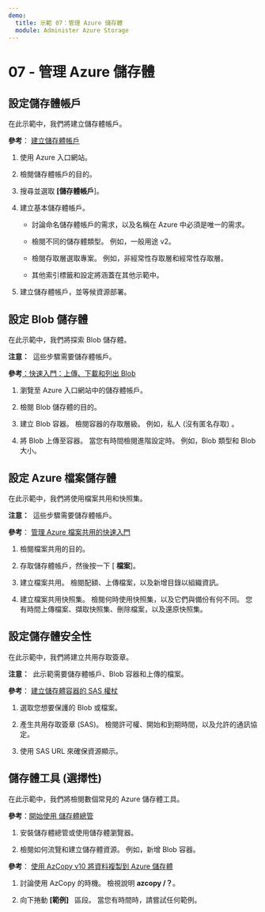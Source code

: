 ```yaml
---
demo:
  title: 示範 07：管理 Azure 儲存體
  module: Administer Azure Storage
---
```



# 07 - 管理 Azure 儲存體

## 設定儲存體帳戶

在此示範中，我們將建立儲存體帳戶。

**參考**： [建立儲存體帳戶](https://docs.microsoft.com/azure/storage/common/storage-account-create?tabs=azure-portal)

1. 使用 Azure 入口網站。

1. 檢閱儲存體帳戶的目的。 
   
1. 搜尋並選取 **[儲存體帳戶**]。 
 
1. 建立基本儲存體帳戶。 

    - 討論命名儲存體帳戶的需求，以及名稱在 Azure 中必須是唯一的需求。 

    - 檢閱不同的儲存體類型。 例如，一般用途 v2。 

    - 檢閱存取層選取專案。 例如，非經常性存取層和經常性存取層。 

    - 其他索引標籤和設定將涵蓋在其他示範中。 

1. 建立儲存體帳戶，並等候資源部署。 


## 設定 Blob 儲存體

在此示範中，我們將探索 Blob 儲存體。

**注意：**  這些步驟需要儲存體帳戶。

**參考**[：快速入門：上傳、下載和列出 Blob](https://docs.microsoft.com/azure/storage/blobs/storage-quickstart-blobs-portal)

1. 瀏覽至 Azure 入口網站中的儲存體帳戶。

1. 檢閱 Blob 儲存體的目的。 

1. 建立 Blob 容器。 檢閱容器的存取層級。 例如，私人 (沒有匿名存取) 。 

1. 將 Blob 上傳至容器。 當您有時間檢閱進階設定時。 例如，Blob 類型和 Blob 大小。 

## 設定 Azure 檔案儲存體 

在此示範中，我們將使用檔案共用和快照集。

**注意：**  這些步驟需要儲存體帳戶。

**參考**： [管理 Azure 檔案共用的快速入門](https://docs.microsoft.com/azure/storage/files/storage-how-to-use-files-portal?tabs=azure-portal)

1. 檢閱檔案共用的目的。 

1. 存取儲存體帳戶，然後按一下 [ **檔案**]。

1. 建立檔案共用。 檢閱配額、上傳檔案，以及新增目錄以組織資訊。 

1. 建立檔案共用快照集。 檢閱何時使用快照集，以及它們與備份有何不同。 您有時間上傳檔案、擷取快照集、刪除檔案，以及還原快照集。 


## 設定儲存體安全性

在此示範中，我們將建立共用存取簽章。

**注意：**  此示範需要儲存體帳戶、Blob 容器和上傳的檔案。

**參考**： [建立儲存體容器的 SAS 權杖](https://learn.microsoft.com/azure/applied-ai-services/form-recognizer/create-sas-tokens?source=recommendations&view=form-recog-3.0.0)

1. 選取您想要保護的 Blob 或檔案。 

1. 產生共用存取簽章 (SAS)。 檢閱許可權、開始和到期時間，以及允許的通訊協定。

1. 使用 SAS URL 來確保資源顯示。 


## 儲存體工具 (選擇性) 

在此示範中，我們將檢閱數個常見的 Azure 儲存體工具。 

**參考**：[開始使用 儲存體總管](https://docs.microsoft.com/azure/vs-azure-tools-storage-manage-with-storage-explorer?tabs=windows)

1. 安裝儲存體總管或使用儲存體瀏覽器。

1. 檢閱如何流覽和建立儲存體資源。 例如，新增 Blob 容器。 

**參考**： [使用 AzCopy v10 將資料複製到 Azure 儲存體](https://docs.microsoft.com/azure/storage/common/storage-use-azcopy-v10?toc=/azure/storage/files/toc.json)

1. 討論使用 AzCopy 的時機。 檢視說明 **azcopy /？**。

1. 向下捲動 **[範例]**   區段。 當您有時間時，請嘗試任何範例。 
    



